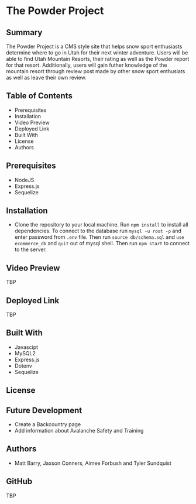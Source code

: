 # The Powder Project

## Summary
The Powder Project is a CMS style site that helps snow sport enthusiasts determine where to go in Utah for their next winter adventure.  Users will be able to find Utah Mountain Resorts, their rating as well as the Powder report for that resort.  Additionally, users will gain futher knowledge of the mountain resort through review post made by other snow sport enthusiats as well as leave their own review.    


## Table of Contents
* Prerequisites
* Installation
* Video Preview 
* Deployed Link
* Built With
* License
* Authors

## Prerequisites
* NodeJS
* Express.js
* Sequelize


## Installation
* Clone the repository to your local machine.  Run `npm install` to install all dependencies.  To connect to the database run `mysql -u root -p` and enter password from `.env` file.  Then run `source db/schema.sql` and `use ecommerce_db` and `quit` out of mysql shell.  Then run `npm start` to connect to the server.


## Video Preview

TBP


## Deployed Link

TBP

## Built With 
* Javascipt
* MySQL2
* Express.js
* Dotenv
* Sequelize



## License

## Future Development
* Create a Backcountry page 
* Add information about Avalanche Safety and Training

## Authors
* Matt Barry, Jaxson Conners, Aimee Forbush and Tyler Sundquist 

## GitHub 
TBP
